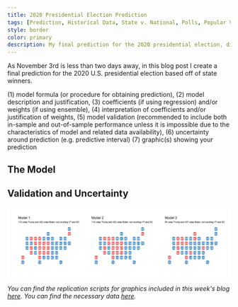 ```yaml
---
title: 2020 Presidential Election Prediction
tags: [Prediction, Historical Data, State v. National, Polls, Popular Vote]
style: border
color: primary
description: My final prediction for the 2020 presidential election, disaggregated by state 2-party vote share.
---
```


As November 3rd is less than two days away, in this blog post I create a final prediction for the 2020 U.S. presidential election based off of state winners.

(1) model formula (or procedure for obtaining prediction), 
(2) model description and justification, 
(3) coefficients (if using regression) and/or weights (if using ensemble), 
(4) interpretation of coefficients and/or justification of weights, 
(5) model validation (recommended to include both in-sample and out-of-sample performance unless it is impossible due to the characteristics of model and related data availability), 
(6) uncertainty around prediction (e.g. predictive interval)
(7) graphic(s) showing your prediction

## The Model


## Validation and Uncertainty

![](../figures/hypo.png)

*You can find the replication scripts for graphics included in this week's blog [here](https://github.com/caievelyn/election-analytics/blob/master/scripts/2020_11_01_script.R). You can find the necessary data [here](https://github.com/caievelyn/election-analytics/tree/master/data).*
